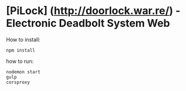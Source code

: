 # [PiLock] (http://doorlock.war.re/) - Electronic Deadbolt System Web

How to install:
```
npm install
```

how to run: 
```
nodemon start
gulp
corsproxy
```
